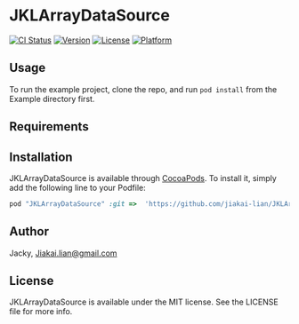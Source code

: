 # JKLArrayDataSource

[![CI Status](http://img.shields.io/travis/Jacky/JKLArrayDataSource.svg?style=flat)](https://travis-ci.org/Jacky/JKLArrayDataSource)
[![Version](https://img.shields.io/cocoapods/v/JKLArrayDataSource.svg?style=flat)](http://cocoapods.org/pods/JKLArrayDataSource)
[![License](https://img.shields.io/cocoapods/l/JKLArrayDataSource.svg?style=flat)](http://cocoapods.org/pods/JKLArrayDataSource)
[![Platform](https://img.shields.io/cocoapods/p/JKLArrayDataSource.svg?style=flat)](http://cocoapods.org/pods/JKLArrayDataSource)

## Usage

To run the example project, clone the repo, and run `pod install` from the Example directory first.

## Requirements

## Installation

JKLArrayDataSource is available through [CocoaPods](http://cocoapods.org). To install
it, simply add the following line to your Podfile:

```ruby
pod "JKLArrayDataSource" :git =>  'https://github.com/jiakai-lian/JKLArrayDataSource.git'
```

## Author

Jacky, Jiakai.lian@gmail.com

## License

JKLArrayDataSource is available under the MIT license. See the LICENSE file for more info.
